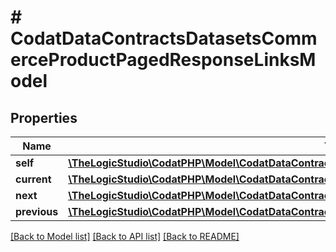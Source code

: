 # # CodatDataContractsDatasetsCommerceProductPagedResponseLinksModel

## Properties

Name | Type | Description | Notes
------------ | ------------- | ------------- | -------------
**self** | [**\TheLogicStudio\CodatPHP\Model\CodatDataContractsDatasetsCommerceProductPagedResponseHrefModel**](CodatDataContractsDatasetsCommerceProductPagedResponseHrefModel.md) |  | [optional]
**current** | [**\TheLogicStudio\CodatPHP\Model\CodatDataContractsDatasetsCommerceProductPagedResponseHrefModel**](CodatDataContractsDatasetsCommerceProductPagedResponseHrefModel.md) |  | [optional]
**next** | [**\TheLogicStudio\CodatPHP\Model\CodatDataContractsDatasetsCommerceProductPagedResponseHrefModel**](CodatDataContractsDatasetsCommerceProductPagedResponseHrefModel.md) |  | [optional]
**previous** | [**\TheLogicStudio\CodatPHP\Model\CodatDataContractsDatasetsCommerceProductPagedResponseHrefModel**](CodatDataContractsDatasetsCommerceProductPagedResponseHrefModel.md) |  | [optional]

[[Back to Model list]](../../README.md#models) [[Back to API list]](../../README.md#endpoints) [[Back to README]](../../README.md)
